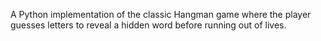 A Python implementation of the classic Hangman game where the player guesses letters to reveal a hidden word before running out of lives.

